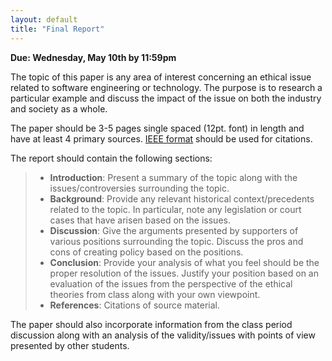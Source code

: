 ```yaml
---
layout: default
title: "Final Report"
---
```


**Due: Wednesday, May 10th by 11:59pm**

The topic of this paper is any area of interest concerning an ethical issue related to software engineering or technology. The purpose is to research a particular example and discuss the impact of the issue on both the industry and society as a whole.

The paper should be 3-5 pages single spaced (12pt. font) in length and have at least 4 primary sources. [IEEE format](http://www.ieee.org/documents/ieeecitationref.pdf) should be used for citations.

The report should contain the following sections:

> -   **Introduction**: Present a summary of the topic along with the issues/controversies
surrounding the topic.
> -   **Background**: Provide any relevant historical context/precedents related to the
topic. In particular, note any legislation or court cases that have arisen based on
the issues. 
> -   **Discussion**: Give the arguments presented by supporters of various positions
surrounding the topic. Discuss the pros and cons of creating policy based on the
positions.
> -   **Conclusion**: Provide your analysis of what you feel should be the proper
resolution of the issues. Justify your position based on an evaluation of the issues from the perspective of the ethical theories from class along with your own viewpoint.
> -   **References**: Citations of source material.

The paper should also incorporate information from the class period discussion along with an analysis of the validity/issues with points of view presented by other students.